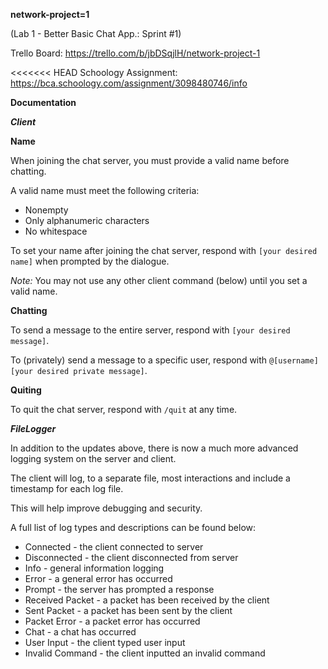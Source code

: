 **network-project=1**

(Lab 1 - Better Basic Chat App.: Sprint #1)

Trello Board: https://trello.com/b/jbDSqjlH/network-project-1

<<<<<<< HEAD
Schoology Assignment: https://bca.schoology.com/assignment/3098480746/info

**Documentation**

***Client***

****Name****

When joining the chat server, you must provide a valid name before chatting.

A valid name must meet the following criteria:
- Nonempty
- Only alphanumeric characters
- No whitespace

To set your name after joining the chat server, respond with `[your desired name]` when prompted by the dialogue.

_Note:_ You may not use any other client command (below) until you set a valid name.

****Chatting****

To send a message to the entire server, respond with `[your desired message]`.

To (privately) send a message to a specific user, respond with `@[username] [your desired private message]`.

****Quiting****

To quit the chat server, respond with `/quit` at any time.

***FileLogger***

In addition to the updates above, there is now a much more advanced logging system on the server and client.

The client will log, to a separate file, most interactions and include a timestamp for each log file. 

This will help improve debugging and security.

A full list of log types and descriptions can be found below:
- Connected - the client connected to server
- Disconnected - the client disconnected from server
- Info - general information logging
- Error - a general error has occurred
- Prompt - the server has prompted a response
- Received Packet - a packet has been received by the client
- Sent Packet - a packet has been sent by the client
- Packet Error - a packet error has occurred
- Chat - a chat has occurred
- User Input - the client typed user input
- Invalid Command - the client inputted an invalid command
